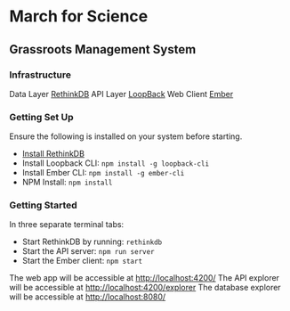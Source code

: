 # March for Science
## Grassroots Management System

### Infrastructure

Data Layer [RethinkDB](https://www.rethinkdb.com/docs/install/)
API Layer [LoopBack](http://loopback.io)
Web Client [Ember](http://emberjs.com)

### Getting Set Up

Ensure the following is installed on your system before starting.
 - [Install RethinkDB](https://www.rethinkdb.com/docs/install/)
 - Install Loopback CLI: `npm install -g loopback-cli`
 - Install Ember CLI: `npm install -g ember-cli`
 - NPM Install: `npm install`

### Getting Started

In three separate terminal tabs:
 - Start RethinkDB by running: `rethinkdb`
 - Start the API server: `npm run server`
 - Start the Ember client: `npm start`

The web app will be accessible at [http://localhost:4200/](http://localhost:4200/)
The API explorer will be accessible at [http://localhost:4200/explorer](http://localhost:4000/explorer)
The database explorer will be accessible at [http://localhost:8080/](http://localhost:8080/)